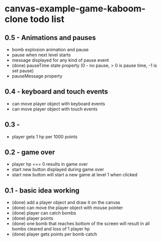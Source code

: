 # canvas-example-game-kaboom-clone todo list

## 0.5 - Animations and pauses
* bomb explosion animation and pause
* pause when next level starts
* message displayed for any kind of pause event
* (done) pauseTime state property (0 - no pause, > 0 is pause time, -1 is set pause)
* pauseMessage property

## 0.4 - keyboard and touch events
* can move player object with keyboard events
* can move player object with touch events

## 0.3 -
* player gets 1 hp per 1000 points

## 0.2 - game over
* player hp === 0 results in game over
* start new button displayed during game over
* start new button will start a new game at level 1 when clicked

## 0.1 - basic idea working
* (done) add a player object and draw it on the canvas
* (done) can move the player object with mouse pointer
* (done) player can catch bombs
* (done) player points
* (done) one bomb that reaches bottom of the screen will result in all bombs cleared and loss of 1 player hp
* (done) player gets points per bomb catch
